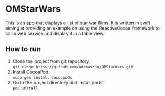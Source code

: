 # OMStarWars

This is an app that displays a list of star war films. It is written in swift aiming at providing an example on using the ReactiveCocoa framework to call a web service and display it in a table view.


## How to run

1. Clone the project from git repository.  
`git clone https://github.com/adamaszhu/OMStarWars.git`
2.	Install CocoaPod.  
`sudo gem install cocoapods`
3. Go to the project directory and install pods.  
`pod install`